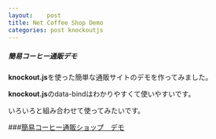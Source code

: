 ```yaml
---
layout:    post
title: Net Coffee Shop Demo
categories: post knockoutjs
---
```

##### 簡易コーヒー通販デモ
**knockout.js**を使った簡単な通販サイトのデモを作ってみました。

**knockout.js**のdata-bindはわかりやすくて使いやすいです。

いろいろと組み合わせて使ってみたいです。

###[簡易コーヒー通販ショップ　デモ]({{domain}}/ko/ko02.html)